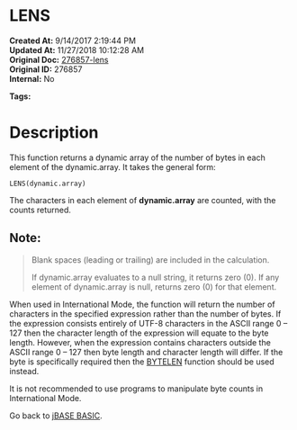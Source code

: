 # LENS

**Created At:** 9/14/2017 2:19:44 PM  
**Updated At:** 11/27/2018 10:12:28 AM  
**Original Doc:** [276857-lens](https://docs.jbase.com/36868-jbase-basic/276857-lens)  
**Original ID:** 276857  
**Internal:** No  

**Tags:**
<badge text='dynamic arrays' vertical='middle' />

# Description

This function returns a dynamic array of the number of bytes in each element of the dynamic.array. It takes the general form:

```
LENS(dynamic.array)
```

The characters in each element of **dynamic.array** are counted, with the counts returned.



## Note:


> Blank spaces (leading or trailing) are included in the calculation.
> 
> If dynamic.array evaluates to a null string, it returns zero (0). If any element of dynamic.array is null, returns zero (0) for that element.


When used in International Mode, the function will return the number of characters in the specified expression rather than the number of bytes. If the expression consists entirely of UTF-8 characters in the ASCII range 0 – 127 then the character length of the expression will equate to the byte length. However, when the expression contains characters outside the ASCII range 0 – 127 then byte length and character length will differ. If the byte is specifically required then the [BYTELEN](./../bytelen) function should be used instead.

It is not recommended to use programs to manipulate byte counts in International Mode.



Go back to [jBASE BASIC](./../jbase-basic-programmers-reference-guide).

